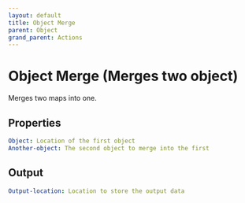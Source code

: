 ```yaml
---
layout: default
title: Object Merge
parent: Object
grand_parent: Actions
---
```

# Object Merge (Merges two object)
Merges two maps into one.

## Properties
```yaml
Object: Location of the first object
Another-object: The second object to merge into the first
```

## Output
```yaml
Output-location: Location to store the output data
```

